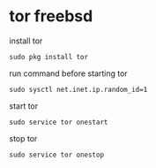 # tor freebsd

install tor

```
sudo pkg install tor
```

run command before starting tor

```
sudo sysctl net.inet.ip.random_id=1
```

start tor

```
sudo service tor onestart
```

stop tor

```
sudo service tor onestop
```
